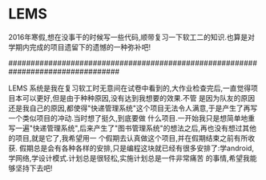 # LEMS
2016年寒假,想在没事干的时候写一些代码,顺带复习一下软工二的知识.也算是对学期内完成的项目遗留下的遗憾的一种弥补吧!

#################################################################################

  LEMS 系统是我在复习软工时无意间在试卷中看到的,大作业检查完后,一直觉得项目本可以更好,但是由于种种原因,没有达到我想要的效果.不管
是因为队友的原因还是我自己的原因,都使得"快递管理系统"这个项目无法令人满意,于是产生了再写一个类似项目的冲动.当时想了挺久,到底要做
什么项目.一开始我只是想简单地重写一遍"快递管理系统",后来产生了"图书管理系统"的想法之后,再也没有想过其他的项目,就是它了,我希望用一
个假期去认真做这个项目,并在假期结束之前有所收获.
  假期总是会有各种各样的安排,只是编程这块就已经有很多安排了:学android,学网络,学设计模式.计划总是很轻松,实施计划总是一件非常痛苦
的事情,希望我能够坚持下去吧!
